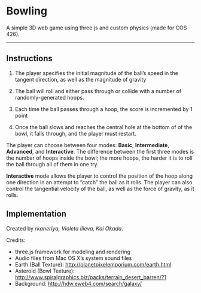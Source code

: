 # Bowling
A simple 3D web game using three.js and custom physics (made for COS 426). 

---

## Instructions

1) The player specifies the initial magnitude of the ball’s speed in the tangent direction, as well as the magnitude of gravity

2) The ball will roll and either pass through or collide with a number of randomly-generated hoops. 

3) Each time the ball passes through a hoop, the score is incremented by 1 point

4) Once the ball slows and reaches the central hole at the bottom of of the bowl, it falls through, and the player must restart. 

The player can choose between four modes: **Basic**, **Intermediate**, **Advanced**, and **Interactive**. The difference between the first three modes is the number of hoops inside the bowl; the more hoops, the harder it is to roll the ball through all of them in one try.  

**Interactive** mode allows the player to control the position of the hoop along one direction in an attempt to ”catch” the ball as it rolls. The player can also control the tangential velocity of the ball, as well as the force of gravity, as it rolls.

## Implementation 

Created by *rkaneriya, Violeta Ilieva, Kai Okada*. 

Credits: 

* three.js framework for modeling and rendering
* Audio files from Mac OS X’s system sound files
* Earth (Ball Texture): http://planetpixelemporium.com/earth.html
* Asteroid (Bowl Texture): http://www.spiralgraphics.biz/packs/terrain_desert_barren/?1
* Background: http://hdw.eweb4.com/search/galaxy/